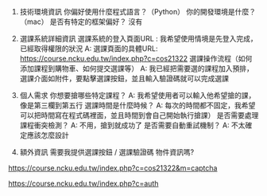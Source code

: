 1. 技術環境資訊
你偏好使用什麼程式語言？（Python）
你的開發環境是什麼？（mac）
是否有特定的框架偏好？ 沒有
2. 選課系統詳細資訊
選課系統的登入頁面URL : 我希望使用情境是先登入完成，已經取得權限的狀況
A: 選課頁面的具體URL: https://course.ncku.edu.tw/index.php?c=cos21322
選課操作流程（如何添加課程到購物車、如何提交選課等）
A: 我已經把需要選的課程加入預排，選課介面如附件，要點擊選課按鈕，並且輸入驗證碼就可以完成選課

3. 個人需求
你想要搶哪些特定課程？
A: 我希望使用者可以輸入他希望搶的課，像是第三欄到第五行
選課時間是什麼時候？
A: 每次的時間都不固定，我希望可以把時間寫在程式碼裡面，並且時間到會自己開始執行搶課）
是否需要處理課程衝突檢測？
A: 不用，搶到就成功了
是否需要自動重試機制？
A: 不太確定應該怎麼設計

4. 額外資訊
需要我提供選課按鈕 / 選課驗證碼 物件資訊嗎?



https://course.ncku.edu.tw/index.php?c=cos21322&m=captcha


https://course.ncku.edu.tw/index.php?c=auth